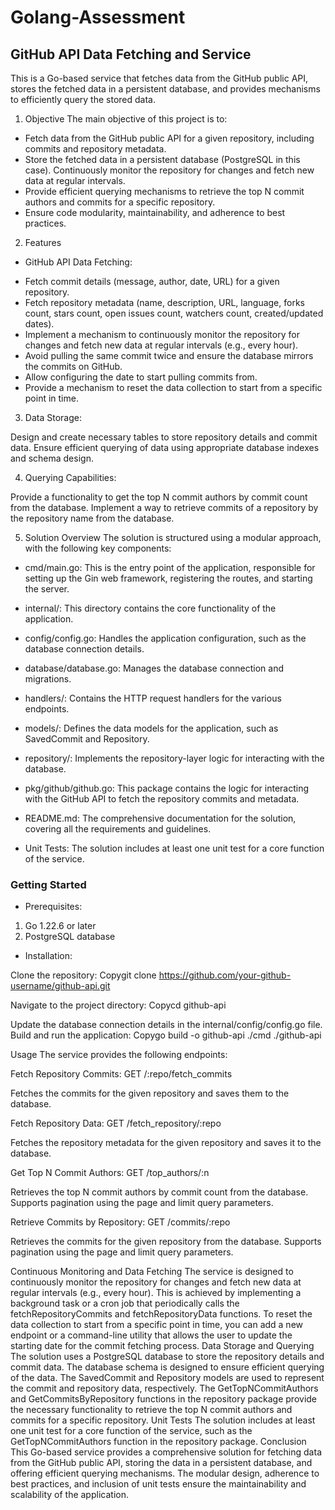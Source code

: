 # Golang-Assessment

## GitHub API Data Fetching and Service
This is a Go-based service that fetches data from the GitHub public API, stores the fetched data in a persistent database, and provides mechanisms to efficiently query the stored data.
1. Objective
The main objective of this project is to:

- Fetch data from the GitHub public API for a given repository, including commits and repository metadata.
- Store the fetched data in a persistent database (PostgreSQL in this case).
Continuously monitor the repository for changes and fetch new data at regular intervals.
- Provide efficient querying mechanisms to retrieve the top N commit authors and commits for a specific repository.
- Ensure code modularity, maintainability, and adherence to best practices.

2. Features

* GitHub API Data Fetching:

- Fetch commit details (message, author, date, URL) for a given repository.
- Fetch repository metadata (name, description, URL, language, forks count, stars count, open issues count, watchers count, created/updated dates).
- Implement a mechanism to continuously monitor the repository for changes and fetch new data at regular intervals (e.g., every hour).
- Avoid pulling the same commit twice and ensure the database mirrors the commits on GitHub.
- Allow configuring the date to start pulling commits from.
- Provide a mechanism to reset the data collection to start from a specific point in time.


3. Data Storage:

Design and create necessary tables to store repository details and commit data.
Ensure efficient querying of data using appropriate database indexes and schema design.


4. Querying Capabilities:

Provide a functionality to get the top N commit authors by commit count from the database.
Implement a way to retrieve commits of a repository by the repository name from the database.


5. Solution Overview
The solution is structured using a modular approach, with the following key components:

- cmd/main.go: This is the entry point of the application, responsible for setting up the Gin web framework, registering the routes, and starting the server.
- internal/: This directory contains the core functionality of the application.

- config/config.go: Handles the application configuration, such as the database connection details.
- database/database.go: Manages the database connection and migrations.
- handlers/: Contains the HTTP request handlers for the various endpoints.
- models/: Defines the data models for the application, such as SavedCommit and Repository.
- repository/: Implements the repository-layer logic for interacting with the database.


- pkg/github/github.go: This package contains the logic for interacting with the GitHub API to fetch the repository commits and metadata.
- README.md: The comprehensive documentation for the solution, covering all the requirements and guidelines.
- Unit Tests: The solution includes at least one unit test for a core function of the service.

### Getting Started

- Prerequisites:

1. Go 1.22.6 or later
2. PostgreSQL database


- Installation:

Clone the repository:
Copygit clone https://github.com/your-github-username/github-api.git

Navigate to the project directory:
Copycd github-api

Update the database connection details in the internal/config/config.go file.
Build and run the application:
Copygo build -o github-api ./cmd
./github-api




Usage
The service provides the following endpoints:

Fetch Repository Commits: GET /:repo/fetch_commits

Fetches the commits for the given repository and saves them to the database.


Fetch Repository Data: GET /fetch_repository/:repo

Fetches the repository metadata for the given repository and saves it to the database.


Get Top N Commit Authors: GET /top_authors/:n

Retrieves the top N commit authors by commit count from the database.
Supports pagination using the page and limit query parameters.


Retrieve Commits by Repository: GET /commits/:repo

Retrieves the commits for the given repository from the database.
Supports pagination using the page and limit query parameters.



Continuous Monitoring and Data Fetching
The service is designed to continuously monitor the repository for changes and fetch new data at regular intervals (e.g., every hour). This is achieved by implementing a background task or a cron job that periodically calls the fetchRepositoryCommits and fetchRepositoryData functions.
To reset the data collection to start from a specific point in time, you can add a new endpoint or a command-line utility that allows the user to update the starting date for the commit fetching process.
Data Storage and Querying
The solution uses a PostgreSQL database to store the repository details and commit data. The database schema is designed to ensure efficient querying of the data.
The SavedCommit and Repository models are used to represent the commit and repository data, respectively. The GetTopNCommitAuthors and GetCommitsByRepository functions in the repository package provide the necessary functionality to retrieve the top N commit authors and commits for a specific repository.
Unit Tests
The solution includes at least one unit test for a core function of the service, such as the GetTopNCommitAuthors function in the repository package.
Conclusion
This Go-based service provides a comprehensive solution for fetching data from the GitHub public API, storing the data in a persistent database, and offering efficient querying mechanisms. The modular design, adherence to best practices, and inclusion of unit tests ensure the maintainability and scalability of the application.